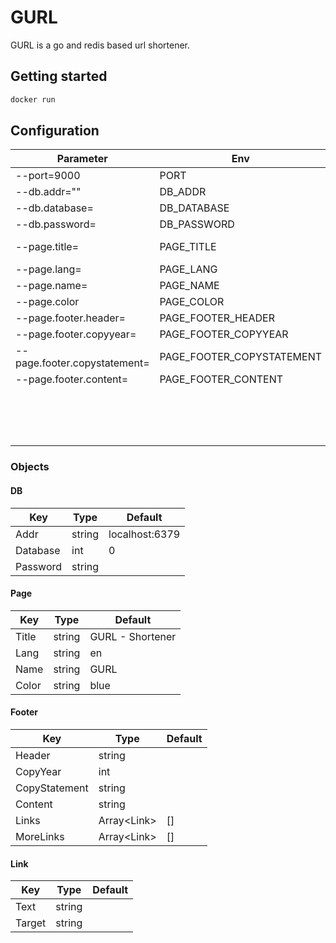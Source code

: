 # GURL

GURL is a go and redis based url shortener.

## Getting started

```bash
docker run 
```

## Configuration

| Parameter                    | Env                       | config.yaml                         | Default          |
|------------------------------|---------------------------|-------------------------------------|------------------|
| --port=9000                  | PORT                      | port: int                           | 9000             |
| --db.addr=""                 | DB_ADDR                   | db.addr: string                     | localhost:6379   |
| --db.database=               | DB_DATABASE               | db.database: int                    | 0                |
| --db.password=               | DB_PASSWORD               | db.password: string                 |                  |
| --page.title=                | PAGE_TITLE                | page.title: string                  | GURL - Shortener |
| --page.lang=                 | PAGE_LANG                 | page.lang: string                   | en               |
| --page.name=                 | PAGE_NAME                 | page.name: string                   | GURL             |
| --page.color                 | PAGE_COLOR                | page.color: string                  | blue             |
| --page.footer.header=        | PAGE_FOOTER_HEADER        | page.footer.header: string          |                  |
| --page.footer.copyyear=      | PAGE_FOOTER_COPYYEAR      | page.footer.copyyear: int           |                  |
| --page.footer.copystatement= | PAGE_FOOTER_COPYSTATEMENT | page.footer.copystatement: string   |                  |
| --page.footer.content=       | PAGE_FOOTER_CONTENT       | page.footer.content: string         |                  |
|                              |                           | page.footer.links: Array\<Link>     | []               |
|                              |                           | page.footer.morelinks: Array\<Link> | []               |

### Objects

#### DB

| Key      | Type   | Default        |
|----------|--------|----------------|
| Addr     | string | localhost:6379 |
| Database | int    | 0              |
| Password | string ||

#### Page

| Key   | Type   | Default          |
|-------|--------|------------------|
| Title | string | GURL - Shortener |
| Lang  | string | en               |
| Name  | string | GURL             |
| Color | string | blue             |

#### Footer

| Key           | Type         | Default |
|---------------|--------------|---------|
| Header        | string       ||
| CopyYear      | int          ||
| CopyStatement | string       ||
| Content       | string       ||
| Links         | Array\<Link> | []      |
| MoreLinks     | Array\<Link> | []      |

#### Link

| Key    | Type   | Default |
|--------|--------|---------|
| Text   | string ||
| Target | string ||
